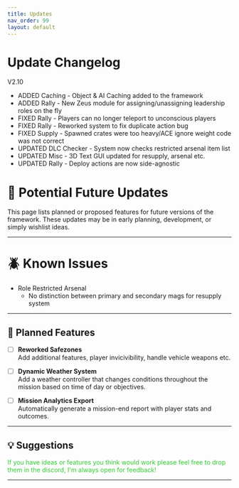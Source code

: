 ```yaml
---
title: Updates
nav_order: 99
layout: default
---
```


# Update Changelog

V2.10
- ADDED Caching - Object & AI Caching added to the framework
- ADDED Rally - New Zeus module for assigning/unassigning leadership roles on the fly
- FIXED Rally - Players can no longer teleport to unconscious players
- FIXED Rally - Reworked system to fix duplicate action bug
- FIXED Supply - Spawned crates were too heavy/ACE ignore weight code was not correct
- UPDATED DLC Checker - System now checks restricted arsenal item list
- UPDATED Misc - 3D Text GUI updated for resupply, arsenal etc.
- UPDATED Rally - Deploy actions are now side-agnostic

# 🚧 Potential Future Updates

This page lists planned or proposed features for future versions of the framework. These updates may be in early planning, development, or simply wishlist ideas.

---

# 🪲 Known Issues

- Role Restricted Arsenal
  - No distinction between primary and secondary mags for resupply system

---

## 🔮 Planned Features

- [ ] **Reworked Safezones**  
  Add additional features, player invicivibility, handle vehicle weapons etc.

- [ ] **Dynamic Weather System**  
  Add a weather controller that changes conditions throughout the mission based on time of day or objectives.

- [ ] **Mission Analytics Export**  
  Automatically generate a mission-end report with player stats and outcomes.

---

## 💡 Suggestions



<span style="color: limegreen;">If you have ideas or features you think would work please feel free to drop them in the discord, I'm always open for feedback!</span>

---


